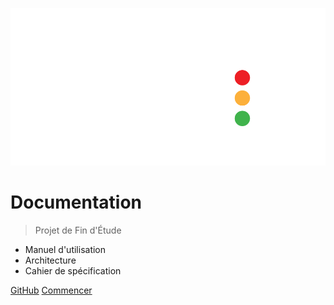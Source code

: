 ![logo](_media/light.png ':size=500')

# Documentation

> Projet de Fin d'Étude

- Manuel d'utilisation
- Architecture
- Cahier de spécification

[GitHub](https://github.com/RomainBrocheton/PFE)
[Commencer](#introduction)